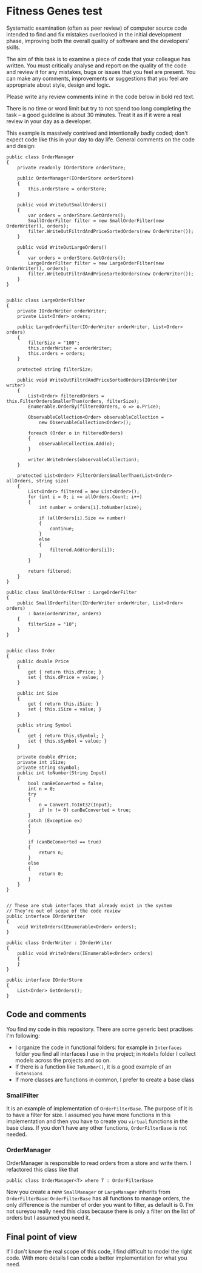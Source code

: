 # Fitness Genes test

Systematic examination (often as peer review) of computer source code intended to find and fix mistakes overlooked in the initial development phase, improving both the overall quality of software and the developers' skills.

The aim of this task is to examine a piece of code that your colleague has written. You must critically analyse and report on the quality of the code and review it for any mistakes, bugs or issues that you feel are present. You can make any comments, improvements or suggestions that you feel are appropriate about style, design and logic.

Please write any review comments inline in the code below in bold red text.

There is no time or word limit but try to not spend too long completing the task – a good guideline is about 30 minutes. Treat it as if it were a real review in your day as a developer.

This example is massively contrived and intentionally badly coded; don't expect code like this in your day to day life.
General comments on the code and design:

    public class OrderManager
    {
        private readonly IOrderStore orderStore;

        public OrderManager(IOrderStore orderStore)
        {
            this.orderStore = orderStore;
        }

        public void WriteOutSmallOrders()
        {
            var orders = orderStore.GetOrders();
            SmallOrderFilter filter = new SmallOrderFilter(new OrderWriter(), orders);
            filter.WriteOutFiltrdAndPriceSortedOrders(new OrderWriter());
        }

        public void WriteOutLargeOrders()
        {
            var orders = orderStore.GetOrders();
            LargeOrderFilter filter = new LargeOrderFilter(new OrderWriter(), orders);
            filter.WriteOutFiltrdAndPriceSortedOrders(new OrderWriter());
        }
    }


    public class LargeOrderFilter
    {
        private IOrderWriter orderWriter;
        private List<Order> orders;

        public LargeOrderFilter(IOrderWriter orderWriter, List<Order> orders)
        {
            filterSize = "100";
            this.orderWriter = orderWriter;
            this.orders = orders;
        }

        protected string filterSize;

        public void WriteOutFiltrdAndPriceSortedOrders(IOrderWriter writer)
        {
            List<Order> filteredOrders = this.FilterOrdersSmallerThan(orders, filterSize);
            Enumerable.OrderBy(filteredOrders, o => o.Price);

            ObservableCollection<Order> observableCollection =
                new ObservableCollection<Order>();

            foreach (Order o in filteredOrders)
            {
                observableCollection.Add(o);
            }

            writer.WriteOrders(observableCollection);
        }

        protected List<Order> FilterOrdersSmallerThan(List<Order> allOrders, string size)
        {
            List<Order> filtered = new List<Order>();
            for (int i = 0; i <= allOrders.Count; i++)
            {
                int number = orders[i].toNumber(size);

                if (allOrders[i].Size <= number)
                {
                    continue;
                }
                else
                {
                    filtered.Add(orders[i]);
                }
            }

            return filtered;
        }
    }

    public class SmallOrderFilter : LargeOrderFilter
    {
        public SmallOrderFilter(IOrderWriter orderWriter, List<Order> orders)
            : base(orderWriter, orders)
        {
            filterSize = "10";
        }
    }


    public class Order
    {
        public double Price
        {
            get { return this.dPrice; }
            set { this.dPrice = value; }
        }

        public int Size
        {
            get { return this.iSize; }
            set { this.iSize = value; }
        }

        public string Symbol
        {
            get { return this.sSymbol; }
            set { this.sSymbol = value; }
        }

        private double dPrice;
        private int iSize;
        private string sSymbol;
        public int toNumber(String Input)
        {
            bool canBeConverted = false;
            int n = 0;
            try
            {
                n = Convert.ToInt32(Input);
                if (n != 0) canBeConverted = true;
            }
            catch (Exception ex)
            {
            }

            if (canBeConverted == true)
            {
                return n;
            }
            else
            {
                return 0;
            }
        }
    }


    // These are stub interfaces that already exist in the system
    // They're out of scope of the code review
    public interface IOrderWriter
    {
        void WriteOrders(IEnumerable<Order> orders);
    }

    public class OrderWriter : IOrderWriter
    {
        public void WriteOrders(IEnumerable<Order> orders)
        {
        }
    }

    public interface IOrderStore
    {
        List<Order> GetOrders();
    }

## Code and comments
You find my code in this repository. There are some generic best practises I'm following:
- I organize the code in functional folders: for example in `Interfaces` folder you find all interfaces I use in the project; in `Models` folder I collect models across the projects and so on.
- If there is a function like `ToNumber()`, it is a good example of an `Extensions`
- If more classes are functions in common, I prefer to create a base class

### SmallFilter
It is an example of implementation of `OrderFilterBase`. The purpose of it is to have a filter for size. I assumed you have more functions in this implementation and then you have to create you `virtual` functions in the base class. If you don't have any other functions, `OrderFilterBase` is not needed.

### OrderManager
OrderManager is responsible to read orders from a store and write them. I refactored this class like that

    public class OrderManager<T> where T : OrderFilterBase
    
Now you create a new `SmallManager` or `LargeManager` inherits from `OrderFilterBase`: `OrderFilterBase` has all functions to manage orders, the only difference is the number of order you want to filter, as default is 0. I'm not sureyou really need this class because there is only a filter on the list of orders but I assumed you need it.

## Final point of view
If I don't know the real scope of this code, I find difficult to model the right code. With more details I can code a better implementation for what you need.
